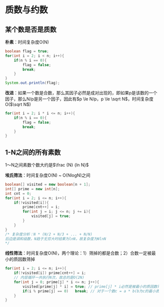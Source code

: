 # 质数与约数

## 某个数是否是质数

**朴素**：时间复杂度O(N)

```java
boolean flag = true;
for(int i = 2; i < n; i++){
    if(n % i == 0){
        flag = false;
        break;
    }
}
System.out.println(flag);
```

**改进**：如果一个数是合数，那么其因子必然是成对出现的，即如果p是该数的一个因子，那么N/p是另一个因子，因此有$p \le N/p，p \le \sqrt N$，时间复杂度O($\sqrt N$)

```java
for(int i = 2; i * i <= n; i++){
    if(n % i == 0){
        flag = false;
        break;
    }
}
```



## 1-N之间的所有素数

1～N之间素数个数大约是$\frac {N} {ln N}$

**埃氏筛法**：时间复杂度O(N) ~ O(NlogN)之间

```java
boolean[] visited = new boolean[n + 1];
int[] prime = new int[n];
int cnt = 0;
for(int i = 2; i <= n; i++){
    if(!visited[i]){
        prime[cnt++] = i;
        for(int j = i; j <= n; j += i){
            visited[j] = true;
        }
    }
}
/* 复杂度分析：N * (N/2 + N/3 + ... + N/N) 
后边是调和级数，N趋于无穷大时结果为lnN，故复杂度为NlnN
*/
```

**线性筛法**：时间复杂度O(N)，两个理论：1）筛掉的都是合数；2）合数一定被最小的质因数筛掉

```java
for(int i = 2; i <= n; i++){
    if(!visited[i])	prime[cnt++] = i;
    // 内层循环一共执行N次，故总的是O(2N)
    for(int j = 0; prime[j] * i <= n; j++){
        visited[prime[j] * i] = true; // prime[j] * i必然是被最小的质因数筛掉的
        if(i % prime[j] == 0)	break; // 对于一个数c = a * b(b为c的最小质因数)，当循环到c * b时，有 c % b == 0，如果继续循环至b后面的一个素数d进行筛除，后续当循环到a * d再与b相乘，会再次筛一次，所以应该在c % b == 0时break掉。举例来说，9×2=18，标记为合数，9×3=27，标记为合数，9 % 3 == 0应该break，如果继续循环会筛除9×5=45，而45=15×3，会在15的时候再次被筛，因此不行
    }
}
```


